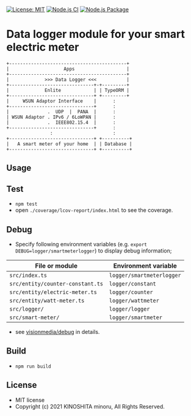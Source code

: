 [![License: MIT](https://img.shields.io/badge/License-MIT-green.svg)](https://opensource.org/licenses/MIT)
[![Node.js CI](https://github.com/smtmt2021/enlite-logger/actions/workflows/node.js.yml/badge.svg)](https://github.com/smtmt2021/enlite-logger/actions/workflows/node.js.yml)
[![Node.js Package](https://github.com/smtmt2021/enlite-logger/actions/workflows/npm-publish.yml/badge.svg)](https://github.com/smtmt2021/enlite-logger/actions/workflows/npm-publish.yml)
# Data logger module for your smart electric meter

```
+-------------------------------------------+
|                    Apps                   |
+-------------------------------------------+
|             >>> Data Logger <<<           |
+-------------------------------+-+---------+
|             Enlite            | | TypeORM |
+-------------------------------+ +---------+
|     WSUN Adaptor Interface    |      :
+-------------------------------+      :
|              .  UDP  |  PANA  |      :
| WSUN Adaptor . IPv6 / 6LoWPAN |      :
|              .  IEEE802.15.4  |      :
+-------------------------------+      :
                :                      :
+-------------------------------+ +----------+
|   A smart meter of your home  | | Database |
+-------------------------------+ +----------+
```
## Usage

## Test

- `npm test`
- open `./coverage/lcov-report/index.html` to see the coverage.

## Debug

- Specify following environment variables (e.g. `export DEBUG=logger/smartmeterlogger`) to display debug information;

File or module                    | Environment variable
----------------------------------|---------------------
`src/index.ts`                    | `logger/smartmeterlogger`
`src/entity/counter-constant.ts`  | `logger/constant`
`src/entity/electric-meter.ts`    | `logger/counter`
`src/entity/watt-meter.ts`        | `logger/wattmeter`
`src/logger/`                     | `logger/logger`
`src/smart-meter/`                | `logger/smartmeter`

- see [visionmedia/debug](https://github.com/visionmedia/debug#readme) in details.

## Build
- `npm run build`

## License
- MIT license
- Copyright (c) 2021 KINOSHITA minoru, All Rights Reserved.
